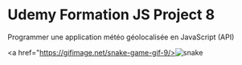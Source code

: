 # Udemy Formation JS Project 8
Programmer une application météo géolocalisée en JavaScript (API)

<a href="https://gifimage.net/snake-game-gif-9/><img src="https://gifimage.net/wp-content/uploads/2018/05/snake-game-gif-9.gif" title="snake"></a>
